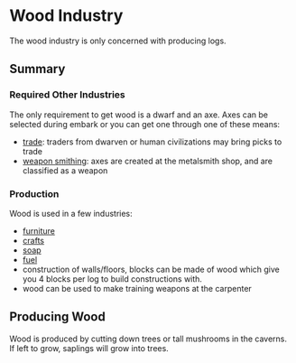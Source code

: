 # Wood Industry

The wood industry is only concerned with producing logs.

## Summary

### Required Other Industries

The only requirement to get wood is a dwarf and an axe. Axes can be selected during embark or you can get one through one of these means:

- [trade](./trade): traders from dwarven or human civilizations may bring picks to trade
- [weapon smithing](./weapon): axes are created at the metalsmith shop, and are classified as a weapon

### Production

Wood is used in a few industries:

- [furniture](./furniture)
- [crafts](./crafts)
- [soap](./soap)
- [fuel](./fuel)
- construction of walls/floors, blocks can be made of wood which give you 4 blocks per log to build constructions with.
- wood can be used to make training weapons at the carpenter

## Producing Wood

Wood is produced by cutting down trees or tall mushrooms in the caverns. If left to grow, saplings will grow into trees.
